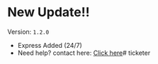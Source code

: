 # New Update!! 
Version: `1.2.0`

- Express Added (24/7)
- Need help? contact here: [Click here](https://discord.gg/KPpHdPuWsY)#   t i c k e t e r  
 